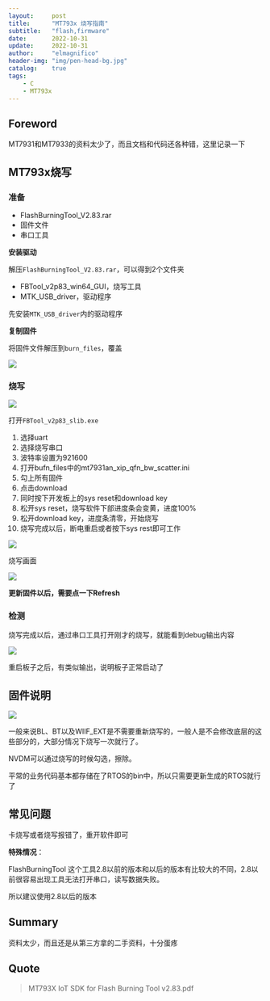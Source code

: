 ```yaml
---
layout:     post
title:      "MT793x 烧写指南"
subtitle:   "flash,firmware"
date:       2022-10-31
update:     2022-10-31
author:     "elmagnifico"
header-img: "img/pen-head-bg.jpg"
catalog:    true
tags:
    - C
    - MT793x
---
```


## Foreword

MT7931和MT7933的资料太少了，而且文档和代码还各种错，这里记录一下



## MT793x烧写



### 准备

- FlashBurningTool_V2.83.rar
- 固件文件
- 串口工具



**安装驱动**

解压`FlashBurningTool_V2.83.rar`，可以得到2个文件夹

- FBTool_v2p83_win64_GUI，烧写工具
- MTK_USB_driver，驱动程序



先安装`MTK_USB_driver`内的驱动程序



**复制固件**

将固件文件解压到`burn_files`，覆盖

![](https://img.elmagnifico.tech/static/upload/elmagnifico/202210311024341.png)



### 烧写

![](https://img.elmagnifico.tech/static/upload/elmagnifico/202210311027026.png)

打开`FBTool_v2p83_slib.exe`

1. 选择uart
2. 选择烧写串口
3. 波特率设置为921600
4. 打开bufn_files中的mt7931an_xip_qfn_bw_scatter.ini
5. 勾上所有固件
6. 点击download
7. 同时按下开发板上的sys reset和download key
8. 松开sys reset，烧写软件下部进度条会变黄，进度100%
9. 松开download key，进度条清零，开始烧写
10. 烧写完成以后，断电重启或者按下sys rest即可工作

![](https://img.elmagnifico.tech/static/upload/elmagnifico/202210311037615.png)

烧写画面

![](https://img.elmagnifico.tech/static/upload/elmagnifico/202210311037455.png)

**更新固件以后，需要点一下Refresh**



### 检测

烧写完成以后，通过串口工具打开刚才的烧写，就能看到debug输出内容

![](https://img.elmagnifico.tech/static/upload/elmagnifico/202210311422792.png)

重启板子之后，有类似输出，说明板子正常启动了



## 固件说明

![](https://img.elmagnifico.tech/static/upload/elmagnifico/202210311424809.png)

一般来说BL、BT以及WIIF_EXT是不需要重新烧写的，一般人是不会修改底层的这些部分的，大部分情况下烧写一次就行了。

NVDM可以通过烧写的时候勾选，擦除。

平常的业务代码基本都存储在了RTOS的bin中，所以只需要更新生成的RTOS就行了



## 常见问题

卡烧写或者烧写报错了，重开软件即可



**特殊情况**：

FlashBurningTool 这个工具2.8以前的版本和以后的版本有比较大的不同，2.8以前很容易出现工具无法打开串口，读写数据失败。

所以建议使用2.8以后的版本



## Summary

资料太少，而且还是从第三方拿的二手资料，十分蛋疼



## Quote

> MT793X IoT SDK for Flash Burning Tool v2.83.pdf
